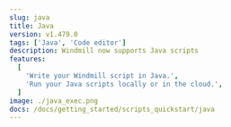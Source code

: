 ```yaml
---
slug: java
title: Java
version: v1.479.0
tags: ['Java', 'Code editor']
description: Windmill now supports Java scripts
features:
  [
    'Write your Windmill script in Java.',
    'Run your Java scripts locally or in the cloud.',
  ]
image: ./java_exec.png
docs: /docs/getting_started/scripts_quickstart/java
---
```

